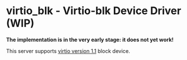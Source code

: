 virtio_blk - Virtio-blk Device Driver (WIP)
=====================================

**The implementation is in the very early stage: it does not yet work!**

This server supports [virtio version 1.1](https://docs.oasis-open.org/virtio/virtio/v1.1/csprd01/virtio-v1.1-csprd01.html)
block device.
